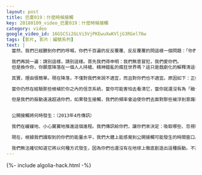 ```yaml
---
layout: post
title: 巴夏019：什麼時候接觸
key: 20180109_video_巴夏019：什麼時候接觸
category: video
google_video_id: 16GSCSi2GLVi5VjPKEwuXwKVljG3RGel76w
tags: [影片, 影片｜編號系列]
text: |
  當然，我們已經聽到你們的呼喊，你們千百遍的反反覆覆、反反覆覆的問這樣一個問題：「你們怎麼還不下來呀？快下來吧，結束這些爭議和等待吧！」

  我們再說一遍：請別這樣，請別這樣。首先我們得申明：我們無意冒犯，我們愛你們。
  但是換作你，你願意降落在一個人人持槍、精神錯亂的瘋狂世界嗎？這只是戲劇化的解釋清這一點，因為我們知道你們很多人喜歡音樂劇。

  其實，理由很簡單。現在降落，不僅對我們來說不適宜，而且對你們也不適宜。原因如下：正如我們現在開始解釋的，你們有不同的存在狀態，你們有代表著不同心理狀態的不同振動狀態。

  當你仍然在經驗那些根植於你之內的信念系統，當你可能害怕去看清它，當你就還沒有為「融合」做好準備，就去與高度進化的文明進行互動時，這有點像把一個低速運轉的齒輪與一個高速運轉的齒輪強行卡在一起，使兩者最終有機會合拍、同步運轉。

  但是我們的振動遠遠超過你們，如果發生接觸，我們的頻率會迫使你們去面對那些被浮到意識表層的問題。但你們還沒準備好面對它們，所以通常這會給你們造成極大的心理衝擊。而這對於未來我們之間的交流都沒什麼益處。


  公開接觸將何時發生：（2013年4月傳訊）

  我們在緩緩地、小心翼翼地推進這個進程。我們傳訊給你們，讓你們來決定：吸取哪些、忽視哪些。當你們真正準備好時，我們會從你們身上讀取到「接觸」信號的。

  現在，根據我們讀取到的你們的能量水平，我們大體上能感覺到公開接觸可能發生的時間窗口。根據我們現在獲悉的能量水平，看起來有可能在你們的2025-2033年這段期間內的某個時間裡，公開接觸會以某種方式展開。

  我們無法確切知道它將以何種方式發生，因為你們也還沒有在地球上徹底創造出這種振動。不過，看起來公開接觸最有可能在那段時間裡開始發生。
---
```


{%- include algolia-hack.html -%}
